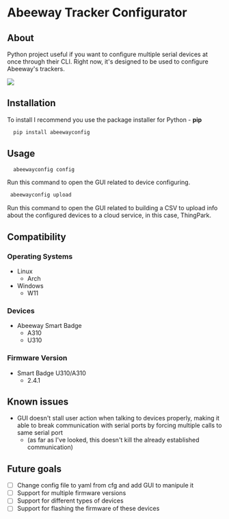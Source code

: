 # Abeeway Tracker Configurator

## About
Python project useful if you want to configure multiple serial devices at once through their CLI. Right now, it's designed to be used to configure Abeeway's trackers.

![](https://i.ibb.co/HptPP0S/Screenshot-2024-05-15-15-25-08.png)

## Installation

To install I recommend you use the package installer for Python - **pip**

```bash
  pip install abeewayconfig
```

## Usage

```bash
  abeewayconfig config
```

Run this command to open the GUI related to device configuring.

```bash
 abeewayconfig upload
```

Run this command to open the GUI related to building a CSV to upload info about the configured devices to a cloud service, in this case, ThingPark.

## Compatibility

### Operating Systems
- Linux
  - Arch
- Windows
  - W11

### Devices
- Abeeway Smart Badge
  - A310
  - U310

### Firmware Version
- Smart Badge U310/A310
  - 2.4.1

## Known issues
- GUI doesn't stall user action when talking to devices properly, making it able to break communication with serial ports by forcing multiple calls to same serial port
  - (as far as I've looked, this doesn't kill the already established communication)

## Future goals
- [ ] Change config file to yaml from cfg and add GUI to manipule it
- [ ] Support for multiple firmware versions
- [ ] Support for different types of devices
- [ ] Support for flashing the firmware of these devices
